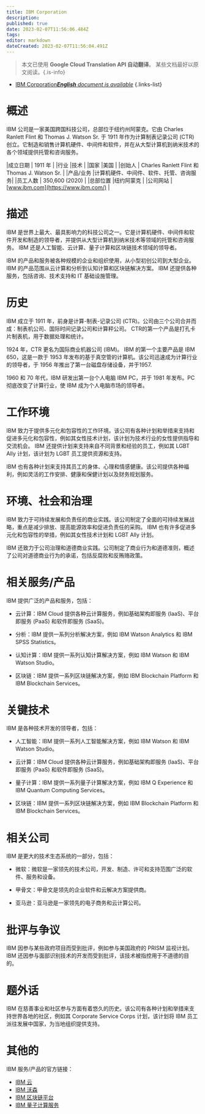 ```yaml
---
title: IBM Corporation
description: 
published: true
date: 2023-02-07T11:56:06.484Z
tags: 
editor: markdown
dateCreated: 2023-02-07T11:56:04.491Z
---
```


> 本文已使用 **Google Cloud Translation API 自动翻译**。
某些文档最好以原文阅读。{.is-info}



- [IBM Corporation***English** document is available*](/en/Knowledge-base/Dictionary/Company/ibm-corporation)
{.links-list}


# 概述
IBM 公司是一家美国跨国科技公司，总部位于纽约州阿蒙克。它由 Charles Ranlett Flint 和 Thomas J. Watson Sr. 于 1911 年作为计算制表记录公司 (CTR) 创立。它制造和销售计算机硬件、中间件和软件，并在从大型计算机到纳米技术的各个领域提供托管和咨询服务。

|成立日期 | 1911 年 |
|行业 |技术 |
|国家 |美国 |
|创始人 | Charles Ranlett Flint 和 Thomas J. Watson Sr. |
|产品/业务 |计算机硬件、中间件、软件、托管、咨询服务|
|员工人数 | 350,600 (2020) |
|总部位置 |纽约阿蒙克 |
|公司网站 | [www.ibm.com](https://www.ibm.com/) |

# 描述
IBM 是世界上最大、最具影响力的科技公司之一。它是计算机硬件、中间件和软件开发和制造的领导者，并提供从大型计算机到纳米技术等领域的托管和咨询服务。 IBM 还是人工智能、云计算、量子计算和区块链技术领域的领导者。

IBM 的产品和服务被各种规模的企业和组织使用，从小型初创公司到大型企业。 IBM 的产品范围从云计算和分析到认知计算和区块链解决方案。 IBM 还提供各种服务，包括咨询、技术支持和 IT 基础设施管理。

# 历史
IBM 成立于 1911 年，前身是计算-制表-记录公司 (CTR)。公司由三个公司合并而成：制表机公司、国际时间记录公司和计算秤公司。 CTR的第一个产品是打孔卡片制表机，用于数据处理和统计。

1924 年，CTR 更名为国际商业机器公司 (IBM)。 IBM 的第一个主要产品是 IBM 650，这是一款于 1953 年发布的基于真空管的计算机。该公司迅速成为计算行业的领导者，于 1956 年推出了第一台磁盘存储设备，并于1957.

1960 和 70 年代，IBM 研发出第一台个人电脑 IBM PC，并于 1981 年发布。PC 彻底改变了计算行业，使 IBM 成为个人电脑市场的领导者。

# 工作环境
IBM 致力于提供多元化和包容性的工作环境。该公司有各种计划和举措来支持和促进多元化和包容性，例如其女性技术计划，该计划为技术行业的女性提供指导和交流机会。 IBM 还提供计划来支持来自不同背景和经验的员工，例如其 LGBT Ally 计划，该计划为 LGBT 员工提供资源和支持。

IBM 也有各种计划来支持其员工的身体、心理和情感健康。该公司提供各种福利，例如灵活的工作安排、健康和保健计划以及财务规划服务。

# 环境、社会和治理
IBM 致力于可持续发展和负责任的商业实践。该公司制定了全面的可持续发展战略，重点是减少排放、提高能源效率和促进负责任的采购。 IBM 也有许多促进多元化和包容性的举措，例如其女性技术计划和 LGBT Ally 计划。

IBM 还致力于公司治理和道德商业实践。公司制定了商业行为和道德准则，概述了公司对道德商业行为的承诺，包括反腐败和反贿赂政策。

# 相关服务/产品
IBM 提供广泛的产品和服务，包括：

- 云计算：IBM Cloud 提供各种云计算服务，例如基础架构即服务 (IaaS)、平台即服务 (PaaS) 和软件即服务 (SaaS)。

- 分析：IBM 提供一系列分析解决方案，例如 IBM Watson Analytics 和 IBM SPSS Statistics。

- 认知计算：IBM 提供一系列认知计算解决方案，例如 IBM Watson 和 IBM Watson Studio。

- 区块链：IBM 提供一系列区块链解决方案，例如 IBM Blockchain Platform 和 IBM Blockchain Services。

# 关键技术
IBM 是各种技术开发的领导者，包括：

- 人工智能：IBM 提供一系列人工智能解决方案，例如 IBM Watson 和 IBM Watson Studio。

- 云计算：IBM Cloud 提供各种云计算服务，例如基础架构即服务 (IaaS)、平台即服务 (PaaS) 和软件即服务 (SaaS)。

- 量子计算：IBM 提供一系列量子计算解决方案，例如 IBM Q Experience 和 IBM Quantum Computing Services。

- 区块链：IBM 提供一系列区块链解决方案，例如 IBM Blockchain Platform 和 IBM Blockchain Services。

# 相关公司
IBM 是更大的技术生态系统的一部分，包括：

- 微软：微软是一家领先的技术公司，开发、制造、许可和支持范围广泛的软件、服务和设备。

- 甲骨文：甲骨文是领先的企业软件和云解决方案提供商。

- 亚马逊：亚马逊是一家领先的电子商务和云计算公司。

# 批评与争议
IBM 因参与某些政府项目而受到批评，例如参与美国政府的 PRISM 监视计划。 IBM 还因参与面部识别技术的开发而受到批评，该技术被指控用于不道德的目的。

# 题外话
IBM 在慈善事业和社区参与方面有着悠久的历史。该公司有各种计划和举措来支持世界各地的社区，例如其 Corporate Service Corps 计划，该计划将 IBM 员工派往发展中国家，为当地组织提供支持。

# 其他的
IBM 服务/产品的官方链接：

- [IBM 云](https://www.ibm.com/cloud)
- [IBM 沃森](https://www.ibm.com/watson)
- [IBM 区块链平台](https://www.ibm.com/blockchain/platform)
- [IBM 量子计算服务](https://www.ibm.com/quantum-computing)